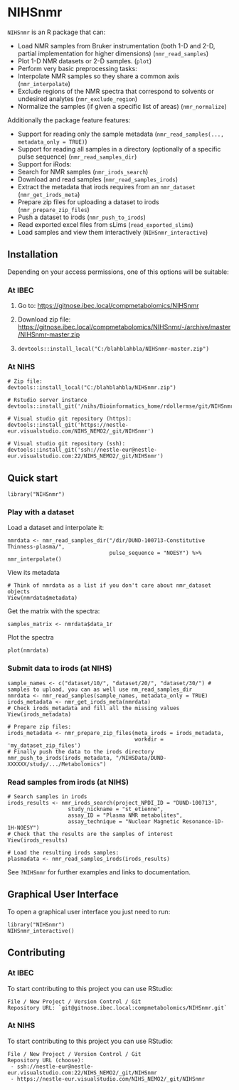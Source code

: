 NIHSnmr
=======

`NIHSnmr` is an R package that can:

-   Load NMR samples from Bruker instrumentation (both 1-D and 2-D,
    partial implementation for higher dimensions) (`nmr_read_samples`)
-   Plot 1-D NMR datasets or 2-D samples. (`plot`)
-   Perform very basic preprocessing tasks:
-   Interpolate NMR samples so they share a common axis
    (`nmr_interpolate`)
-   Exclude regions of the NMR spectra that correspond to solvents or
    undesired analytes (`nmr_exclude_region`)
-   Normalize the samples (if given a specific list of areas)
    (`nmr_normalize`)

Additionally the package feature features:

-   Support for reading only the sample metadata
    (`nmr_read_samples(..., metadata_only = TRUE)`)
-   Support for reading all samples in a directory (optionally of a
    specific pulse sequence) (`nmr_read_samples_dir`)
-   Support for iRods:
-   Search for NMR samples (`nmr_irods_search`)
-   Download and read samples (`nmr_read_samples_irods`)
-   Extract the metadata that irods requires from an `nmr_dataset`
    (`nmr_get_irods_meta`)
-   Prepare zip files for uploading a dataset to irods
    (`nmr_prepare_zip_files`)
-   Push a dataset to irods (`nmr_push_to_irods`)
-   Read exported excel files from sLims (`read_exported_slims`)
-   Load samples and view them interactively (`NIHSnmr_interactive`)

Installation
------------

Depending on your access permissions, one of this options will be
suitable:

### At IBEC

1. Go to: https://gitnose.ibec.local/compmetabolomics/NIHSnmr

2. Download zip file: https://gitnose.ibec.local/compmetabolomics/NIHSnmr/-/archive/master/NIHSnmr-master.zip

3. `devtools::install_local("C:/blahblahbla/NIHSnmr-master.zip")`

### At NIHS

    # Zip file:
    devtools::install_local("C:/blahblahbla/NIHSnmr.zip")

    # Rstudio server instance
    devtools::install_git('/nihs/Bioinformatics_home/rdollermse/git/NIHSnmr/')

    # Visual studio git repository (https):
    devtools::install_git('https://nestle-eur.visualstudio.com/NIHS_NEMO2/_git/NIHSnmr')

    # Visual studio git repository (ssh):
    devtools::install_git('ssh://nestle-eur@nestle-eur.visualstudio.com:22/NIHS_NEMO2/_git/NIHSnmr')

Quick start
-----------

    library("NIHSnmr")

### Play with a dataset

Load a dataset and interpolate it:

    nmrdata <- nmr_read_samples_dir("/dir/DUND-100713-Constitutive Thinness-plasma/",
                                    pulse_sequence = "NOESY") %>% nmr_interpolate()

View its metadata

    # Think of nmrdata as a list if you don't care about nmr_dataset objects
    View(nmrdata$metadata)

Get the matrix with the spectra:

    samples_matrix <- nmrdata$data_1r

Plot the spectra

    plot(nmrdata)

### Submit data to irods (at NIHS)

    sample_names <- c("dataset/10/", "dataset/20/", "dataset/30/") # samples to upload, you can as well use nm_read_samples_dir
    nmrdata <- nmr_read_samples(sample_names, metadata_only = TRUE)
    irods_metadata <- nmr_get_irods_meta(nmrdata)
    # Check irods_metadata and fill all the missing values
    View(irods_metadata)

    # Prepare zip files:
    irods_metadata <- nmr_prepare_zip_files(meta_irods = irods_metadata,
                                            workdir = 'my_dataset_zip_files')
    # Finally push the data to the irods directory
    nmr_push_to_irods(irods_metadata, "/NIHSData/DUND-XXXXXX/study/.../Metabolomics")

### Read samples from irods (at NIHS)

    # Search samples in irods
    irods_results <- nmr_irods_search(project_NPDI_ID = "DUND-100713",
                       study_nickname = "st_etienne",
                       assay_ID = "Plasma NMR metabolites",
                       assay_technique = "Nuclear Magnetic Resonance-1D-1H-NOESY")
    # Check that the results are the samples of interest
    View(irods_results)

    # Load the resulting irods samples:
    plasmadata <- nmr_read_samples_irods(irods_results)

See `?NIHSnmr` for further examples and links to documentation.

Graphical User Interface
------------------------

To open a graphical user interface you just need to run:

    library("NIHSnmr")
    NIHSnmr_interactive()

Contributing
------------

### At IBEC

To start contributing to this project you can use RStudio:

    File / New Project / Version Control / Git
    Repository URL: `git@gitnose.ibec.local:compmetabolomics/NIHSnmr.git`

### At NIHS

To start contributing to this project you can use RStudio:

    File / New Project / Version Control / Git
    Repository URL (choose):
     - ssh://nestle-eur@nestle-eur.visualstudio.com:22/NIHS_NEMO2/_git/NIHSnmr
     - https://nestle-eur.visualstudio.com/NIHS_NEMO2/_git/NIHSnmr
